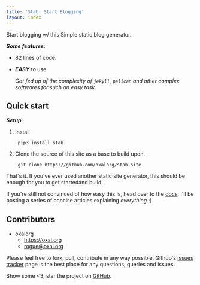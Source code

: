 ```yaml
---
title: 'Stab: Start Blogging'
layout: index
---
```


Start blogging w/ this Simple static blog generator.

***Some features***:

* 82 lines of code.
* ***EASY*** to use. 
  
  *Got fed up of the complexity of `jekyll`, `pelican` and
   other complex softwares for such an easy task.*

## Quick start

***Setup***:

1. Install

        pip3 install stab

2. Clone the source of this site as a base to build upon.

        git clone https://github.com/oxalorg/stab-site

That's it. If you've ever used another static site generator,
this should be enough for you to get startedand build.

If you're still not convinced of how easy this is, head over
to the [docs](docs). I'll be posting a series of concise
articles explaining *everything* ;)

## Contributors

* oxalorg
    - https://oxal.org
    - rogue@oxal.org

Please feel free to fork, pull, contribute in any way possible.
Github's [issues tracker](https://github.com/oxalorg/Stab/issues)
page is the best place for any questions, queries and issues.

Show some <3, star the project on
[GitHub](https://github.com/oxalorg/Stab).
